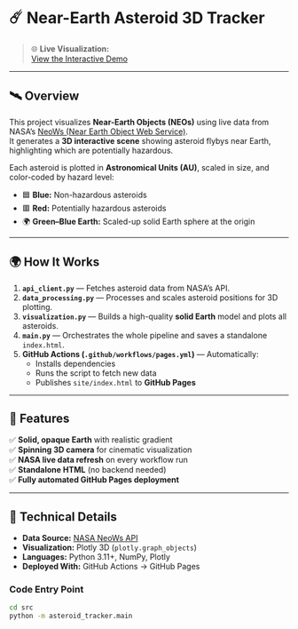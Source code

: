 # ☄️ Near-Earth Asteroid 3D Tracker

> 🌐 **Live Visualization:**  
> [View the Interactive Demo](https://viepertech.github.io/viper-planet-explorer//)

---

## 🛰️ Overview

This project visualizes **Near-Earth Objects (NEOs)** using live data from NASA’s [NeoWs (Near Earth Object Web Service)](https://api.nasa.gov/).  
It generates a **3D interactive scene** showing asteroid flybys near Earth, highlighting which are potentially hazardous.

Each asteroid is plotted in **Astronomical Units (AU)**, scaled in size, and color-coded by hazard level:

- 🟦 **Blue:** Non-hazardous asteroids  
- 🟥 **Red:** Potentially hazardous asteroids  
- 🌍 **Green–Blue Earth:** Scaled-up solid Earth sphere at the origin  

---

## 🌍 How It Works

1. **`api_client.py`** — Fetches asteroid data from NASA’s API.
2. **`data_processing.py`** — Processes and scales asteroid positions for 3D plotting.
3. **`visualization.py`** — Builds a high-quality **solid Earth** model and plots all asteroids.
4. **`main.py`** — Orchestrates the whole pipeline and saves a standalone `index.html`.
5. **GitHub Actions (`.github/workflows/pages.yml`)** — Automatically:
   - Installs dependencies  
   - Runs the script to fetch new data  
   - Publishes `site/index.html` to **GitHub Pages**

---

## 🧩 Features

✅ **Solid, opaque Earth** with realistic gradient  
✅ **Spinning 3D camera** for cinematic visualization  
✅ **NASA live data refresh** on every workflow run  
✅ **Standalone HTML** (no backend needed)  
✅ **Fully automated GitHub Pages deployment**

---

## 🧠 Technical Details

- **Data Source:** [NASA NeoWs API](https://api.nasa.gov/)  
- **Visualization:** Plotly 3D (`plotly.graph_objects`)  
- **Languages:** Python 3.11+, NumPy, Plotly  
- **Deployed With:** GitHub Actions → GitHub Pages  

### Code Entry Point
```bash
cd src
python -m asteroid_tracker.main
